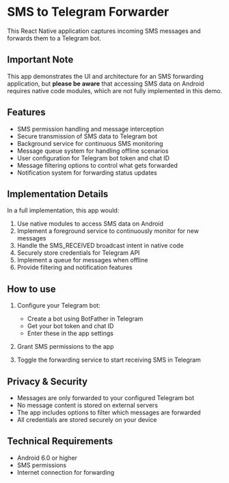 # SMS to Telegram Forwarder

This React Native application captures incoming SMS messages and forwards them to a Telegram bot.

## Important Note

This app demonstrates the UI and architecture for an SMS forwarding application, but **please be aware** that accessing SMS data on Android requires native code modules, which are not fully implemented in this demo.

## Features

- SMS permission handling and message interception
- Secure transmission of SMS data to Telegram bot
- Background service for continuous SMS monitoring
- Message queue system for handling offline scenarios
- User configuration for Telegram bot token and chat ID
- Message filtering options to control what gets forwarded
- Notification system for forwarding status updates

## Implementation Details

In a full implementation, this app would:

1. Use native modules to access SMS data on Android
2. Implement a foreground service to continuously monitor for new messages
3. Handle the SMS_RECEIVED broadcast intent in native code
4. Securely store credentials for Telegram API
5. Implement a queue for messages when offline
6. Provide filtering and notification features

## How to use

1. Configure your Telegram bot:
   - Create a bot using BotFather in Telegram
   - Get your bot token and chat ID
   - Enter these in the app settings

2. Grant SMS permissions to the app

3. Toggle the forwarding service to start receiving SMS in Telegram

## Privacy & Security

- Messages are only forwarded to your configured Telegram bot
- No message content is stored on external servers
- The app includes options to filter which messages are forwarded
- All credentials are stored securely on your device

## Technical Requirements

- Android 6.0 or higher
- SMS permissions
- Internet connection for forwarding
